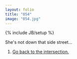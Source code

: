 ```yaml
---
layout: folio
title: "054"
image: "054.jpg"
---
```

{% include JB/setup %}

<div class="copy">
	<p>She's not down that side street...</p>
</div>

<div class="choice">
	<ol>
		<li><a href=".html">
			Go back to the intersection.
		</a></li>
	</ol>
</div>